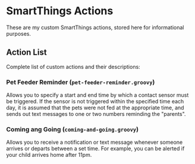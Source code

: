 # SmartThings Actions

These are my custom SmartThings actions, stored here for informational purposes.

## Action List

Complete list of custom actions and their descriptions:

 ### Pet Feeder Reminder (`pet-feeder-reminder.groovy`)
 
 Allows you to specify a start and end time by which a contact sensor must be triggered. If the sensor is not triggered within the specified time each day, it is assumed that the pets were not fed at the appropriate time, and sends out text messages to one or two numbers reminding the "parents".
 
 ### Coming ang Going (`coming-and-going.groovy`)
 
 Allows you to receive a notification or text message whenever someone arrives or departs between a set time. For example, you can be alerted if your child arrives home after 11pm.